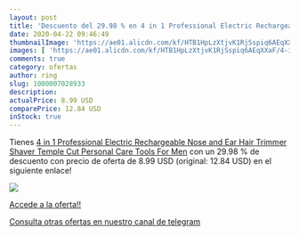 ```yaml
---
layout: post
title: 'Descuento del 29.98 % en 4 in 1 Professional Electric Rechargeabl'
date: 2020-04-22 09:46:49
thumbnailImage: 'https://ae01.alicdn.com/kf/HTB1HpLzXtjvK1RjSspiq6AEqXXaF/4-in-1-Professional-Electric-Rechargeable-Nose-and-Ear-Hair-Trimmer-Shaver-Temple-Cut-Personal-Care.jpg_350x350._SL200_.jpg'
images: [ 'https://ae01.alicdn.com/kf/HTB1HpLzXtjvK1RjSspiq6AEqXXaF/4-in-1-Professional-Electric-Rechargeable-Nose-and-Ear-Hair-Trimmer-Shaver-Temple-Cut-Personal-Care.jpg_350x350._SL200_.jpg' ]
comments: true
category: ofertas
author: ring
slug: 1000007028933
description:
actualPrice: 8.99 USD
comparePrice: 12.84 USD
inStock: true
---
```


Tienes [4 in 1 Professional Electric Rechargeable Nose and Ear Hair Trimmer Shaver Temple Cut Personal Care Tools For Men](https://www.amazon.com/dp/1000007028933/?tag=redken08-20) con un 29.98 % de descuento con precio de oferta de 8.99 USD (original: 12.84 USD) en el siguiente enlace!

[![](https://ae01.alicdn.com/kf/HTB1HpLzXtjvK1RjSspiq6AEqXXaF/4-in-1-Professional-Electric-Rechargeable-Nose-and-Ear-Hair-Trimmer-Shaver-Temple-Cut-Personal-Care.jpg_350x350._SL200_.jpg)](https://www.amazon.com/dp/1000007028933/?tag=redken08-20)

[Accede a la oferta!!](https://www.amazon.com/dp/1000007028933/?tag=redken08-20)

[Consulta otras ofertas en nuestro canal de telegram](https://t.me/s/ofertas25)
